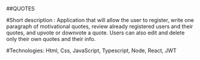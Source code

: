 ##QUOTES

#Short description :
Application that will allow the user to register, write one paragraph of motivational quotes, review already registered users and their quotes, and upvote or downvote a quote. Users can also edit and delete only their own quotes and their info.

#Technologies:
Html, Css, JavaScript, Typescript, Node, React, JWT
